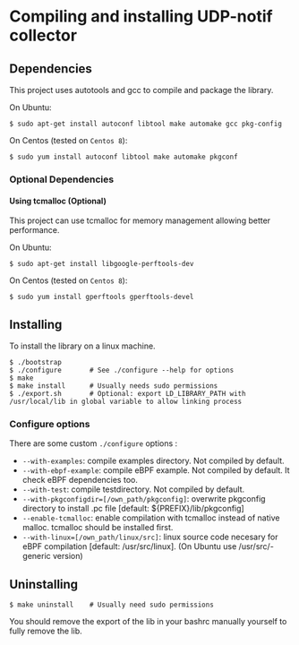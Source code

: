 # Compiling and installing UDP-notif collector

## Dependencies
This project uses autotools and gcc to compile and package the library.

On Ubuntu:
```shell
$ sudo apt-get install autoconf libtool make automake gcc pkg-config
```

On Centos (tested on `Centos 8`):
```shell
$ sudo yum install autoconf libtool make automake pkgconf
```

### Optional Dependencies
#### Using tcmalloc (Optional)
This project can use tcmalloc for memory management allowing better performance.

On Ubuntu:
```shell
$ sudo apt-get install libgoogle-perftools-dev
```

On Centos (tested on `Centos 8`):
```shell
$ sudo yum install gperftools gperftools-devel
```

## Installing
To install the library on a linux machine.
```shell
$ ./bootstrap
$ ./configure       # See ./configure --help for options
$ make
$ make install      # Usually needs sudo permissions
$ ./export.sh       # Optional: export LD_LIBRARY_PATH with /usr/local/lib in global variable to allow linking process
```

### Configure options
There are some custom `./configure` options : 
- `--with-examples`: compile examples directory. Not compiled by default.
- `--with-ebpf-example`: compile eBPF example. Not compiled by default. It check eBPF dependencies too.
- `--with-test`: compile testdirectory. Not compiled by default.
- `--with-pkgconfigdir=[/own_path/pkgconfig]`: overwrite pkgconfig directory to install .pc file [default: ${PREFIX}/lib/pkgconfig]
- `--enable-tcmalloc`: enable compilation with tcmalloc instead of native malloc. tcmalloc should be installed first.
- `--with-linux=[/own_path/linux/src]`: linux source code necesary for eBPF compilation [default: /usr/src/linux]. (On Ubuntu use /usr/src/<linux>-generic version)

## Uninstalling
```shell
$ make uninstall    # Usually need sudo permissions
```
You should remove the export of the lib in your bashrc manually yourself to fully remove the lib.
